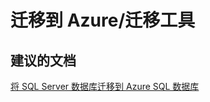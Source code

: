 <properties
    pageTitle="migrating to azure/migration tools"
    description="迁移到 Azure/迁移工具"
    service="microsoft.sql"
    resource="servers"
    authors="aashu"
    displayOrder=""
    selfHelpType="generic"
    supportTopicIds="31980427"
    resourceTags=""
    productPesIds="13491"
    cloudEnvironments="public"
/>


# 迁移到 Azure/迁移工具

## **建议的文档**
[将 SQL Server 数据库迁移到 Azure SQL 数据库](https://azure.microsoft.com/documentation/articles/sql-database-cloud-migrate/)



<!--HONumber=Jul16_HO4-->


